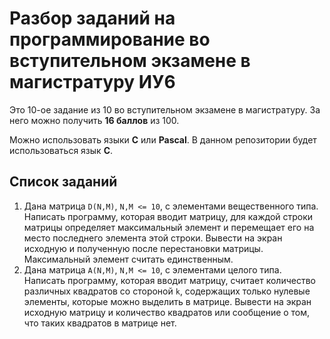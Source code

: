 # Разбор заданий на программирование во вступительном экзамене в магистратуру ИУ6

Это 10-ое задание из 10 во вступительном экзамене в магистратуру.
За него можно получить **16 баллов** из 100.

Можно использовать языки **C** или **Pascal**.
В данном репозитории будет использоваться язык **C**.

## Список заданий

1. Дана матрица `D(N,M)`, `N,M <= 10`, с элементами вещественного типа. Написать программу, которая вводит матрицу, для каждой строки матрицы определяет максимальный элемент и перемещает его на место последнего элемента этой строки. Вывести на экран исходную и полученную после перестановки матрицы. Максимальный элемент считать единственным.
2. Дана матрица `А(N,M)`, `N,M <= 10`, с элементами целого типа. Написать программу, которая вводит матрицу, считает количество различных квадратов со стороной `k`, содержащих только нулевые элементы, которые можно выделить в матрице. Вывести на экран исходную матрицу и количество квадратов или сообщение о том, что таких квадратов в матрице нет.

